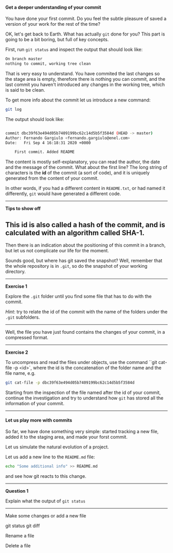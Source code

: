 #### Get a deeper understanding of your commit

You have done your first commit. Do you feel the subtle pleasure of saved a version of your work for the rest of the time?

OK, let's get back to Earth. What has actually ``git`` done for you? This part is going to be a bit boring, but full of key concepts.

First, run ``git status`` and inspect the output that should look like: 

```bash
On branch master
nothing to commit, working tree clean
```
That is very easy to understand. You have commited the last changes so the stage area is empty,
  therefore there is nothing you can commit, and the last commit you haven't introduced any changes
 in the working tree, which is said to be clean.
 
 To get more info about the commit let us introduce a new command:
 
 ```bash
git log
```

The output should look like:


```bash

commit dbc39f63e494d05b7409199bc62c14d5b5f3584d (HEAD -> master)
Author: Fernando Gargiulo <fernando.gargiulo@enel.com>
Date:   Fri Sep 4 16:18:31 2020 +0000

    First commit. Added README

```

The content is mostly self-explanatory, you can read the author, the date and the message of the commit. What about the first line?
The long string of characters is the __id__ of the commit (a sort of code),
 and it is uniquely generated from the content of your commit.

In other words, if you had a different content in `README.txt`, or had named it differently, `git` would have generated
 a different code. 

--- 
__Tips to show off__

This id is also called a hash of the commit, and is calculated with an algorithm called SHA-1.
--- 
 
 Then there is an indication about the positioning of this commit in a branch, but let us not complicate
  our life for the moment.


Sounds good, but where has git saved the snapshot? Well, remember that the whole repository is in ``.git``,
 so do the snapshot of your working directory. 
 
---
__Exercise 1__


Explore the ``.git`` folder until you find some file that has to do with the commit.

_Hint_: try to relate the id of the commit with the name of the folders under the ``.git`` subfolders. 

---
 
Well, the file you have just found contains the changes of your commit, in a compressed format. 

---

__Exercise 2__


To uncompress and read the files under objects, use the command ``git cat-file -p \<id\>`,
where the id is the concatenation of the folder name and the file name, e.g.

```bash
git cat-file -p dbc39f63e494d05b7409199bc62c14d5b5f3584d
```
Starting from the inspection of the file named after the id of your commit, continue the investigation
 and try to understand how ``git`` has stored all the information of your commit.

---

#### Let us play more with commits

So far, we have done something very simple: started tracking a new file, added it to the staging area, and made your forst commit.

Let us simulate the natural evolution of a project.

Let us add a new line to the ``README.md`` file:

```bash
echo "Some additional info" >> README.md
```

and see how git reacts to this change.

---

__Question 1__

Explain what the output of ``git status``

---



Make some changes or add a new file

git status
git diff


Rename a file

Delete a file


